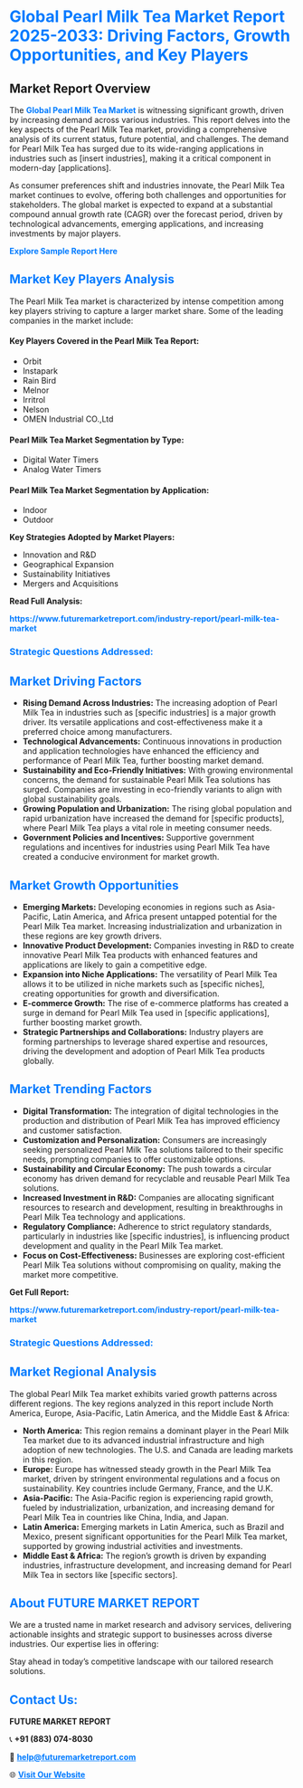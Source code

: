 <h1 style="color: #007BFF;">Global Pearl Milk Tea Market Report 2025-2033: Driving Factors, Growth Opportunities, and Key Players</h1>

<section id="overview">
<h2>Market Report Overview</h2>
<p>The <a href="https://www.futuremarketreport.com/industry-report/pearl-milk-tea-market" style="color: #007BFF; text-decoration: none;"><strong>Global Pearl Milk Tea Market</strong></a> is witnessing significant growth, driven by increasing demand across various industries. This report delves into the key aspects of the Pearl Milk Tea market, providing a comprehensive analysis of its current status, future potential, and challenges. The demand for Pearl Milk Tea has surged due to its wide-ranging applications in industries such as [insert industries], making it a critical component in modern-day [applications].</p>
<p>As consumer preferences shift and industries innovate, the Pearl Milk Tea market continues to evolve, offering both challenges and opportunities for stakeholders. The global market is expected to expand at a substantial compound annual growth rate (CAGR) over the forecast period, driven by technological advancements, emerging applications, and increasing investments by major players.</p>
</section>

<section id="overview">
<p><a href="https://www.futuremarketreport.com/request-sample/reportId=33079" style="color: #007BFF; text-decoration: none;"><strong>Explore Sample Report Here</strong></a></p>
</section>

<section id="key-players">
<h2 style="color: #007BFF;">Market Key Players Analysis</h2>
<p>The Pearl Milk Tea market is characterized by intense competition among key players striving to capture a larger market share. Some of the leading companies in the market include:</p>
<h4>Key Players Covered in the Pearl Milk Tea Report:</h4>
<ul><li>Orbit</li><li>Instapark</li><li>Rain Bird</li><li>Melnor</li><li>Irritrol</li><li>Nelson</li><li>OMEN Industrial CO.,Ltd</li></ul>
<h4>Pearl Milk Tea Market Segmentation by Type:</h4>
<ul><li>Digital Water Timers</li><li>Analog Water Timers</li></ul>

<h4>Pearl Milk Tea Market Segmentation by Application:</h4>
<ul><li>Indoor</li><li>Outdoor</li></ul>
<p><strong>Key Strategies Adopted by Market Players:</strong></p>
<ul>
<li>Innovation and R&D</li>
<li>Geographical Expansion</li>
<li>Sustainability Initiatives</li>
<li>Mergers and Acquisitions</li>
</ul>
</section>

<section>
<p><strong>Read Full Analysis: </strong></p><a href="https://www.futuremarketreport.com/industry-report/pearl-milk-tea-market" style="color: #007BFF; text-decoration: none;"><strong>https://www.futuremarketreport.com/industry-report/pearl-milk-tea-market</strong></a>
<h3 style="color: #007BFF;">Strategic Questions Addressed:</h3>
</section>

<section id="driving-factors">
<h2 style="color: #007BFF;">Market Driving Factors</h2>
<ul>
<li><strong>Rising Demand Across Industries:</strong> The increasing adoption of Pearl Milk Tea in industries such as [specific industries] is a major growth driver. Its versatile applications and cost-effectiveness make it a preferred choice among manufacturers.</li>
<li><strong>Technological Advancements:</strong> Continuous innovations in production and application technologies have enhanced the efficiency and performance of Pearl Milk Tea, further boosting market demand.</li>
<li><strong>Sustainability and Eco-Friendly Initiatives:</strong> With growing environmental concerns, the demand for sustainable Pearl Milk Tea solutions has surged. Companies are investing in eco-friendly variants to align with global sustainability goals.</li>
<li><strong>Growing Population and Urbanization:</strong> The rising global population and rapid urbanization have increased the demand for [specific products], where Pearl Milk Tea plays a vital role in meeting consumer needs.</li>
<li><strong>Government Policies and Incentives:</strong> Supportive government regulations and incentives for industries using Pearl Milk Tea have created a conducive environment for market growth.</li>
</ul>
</section>

<section id="growth-opportunities">
<h2 style="color: #007BFF;">Market Growth Opportunities</h2>
<ul>
<li><strong>Emerging Markets:</strong> Developing economies in regions such as Asia-Pacific, Latin America, and Africa present untapped potential for the Pearl Milk Tea market. Increasing industrialization and urbanization in these regions are key growth drivers.</li>
<li><strong>Innovative Product Development:</strong> Companies investing in R&D to create innovative Pearl Milk Tea products with enhanced features and applications are likely to gain a competitive edge.</li>
<li><strong>Expansion into Niche Applications:</strong> The versatility of Pearl Milk Tea allows it to be utilized in niche markets such as [specific niches], creating opportunities for growth and diversification.</li>
<li><strong>E-commerce Growth:</strong> The rise of e-commerce platforms has created a surge in demand for Pearl Milk Tea used in [specific applications], further boosting market growth.</li>
<li><strong>Strategic Partnerships and Collaborations:</strong> Industry players are forming partnerships to leverage shared expertise and resources, driving the development and adoption of Pearl Milk Tea products globally.</li>
</ul>
</section>

<section id="trending-factors">
<h2 style="color: #007BFF;">Market Trending Factors</h2>
<ul>
<li><strong>Digital Transformation:</strong> The integration of digital technologies in the production and distribution of Pearl Milk Tea has improved efficiency and customer satisfaction.</li>
<li><strong>Customization and Personalization:</strong> Consumers are increasingly seeking personalized Pearl Milk Tea solutions tailored to their specific needs, prompting companies to offer customizable options.</li>
<li><strong>Sustainability and Circular Economy:</strong> The push towards a circular economy has driven demand for recyclable and reusable Pearl Milk Tea solutions.</li>
<li><strong>Increased Investment in R&D:</strong> Companies are allocating significant resources to research and development, resulting in breakthroughs in Pearl Milk Tea technology and applications.</li>
<li><strong>Regulatory Compliance:</strong> Adherence to strict regulatory standards, particularly in industries like [specific industries], is influencing product development and quality in the Pearl Milk Tea market.</li>
<li><strong>Focus on Cost-Effectiveness:</strong> Businesses are exploring cost-efficient Pearl Milk Tea solutions without compromising on quality, making the market more competitive.</li>
</ul>
</section>

<section>
<p><strong>Get Full Report: </strong></p><a href="https://www.futuremarketreport.com/industry-report/pearl-milk-tea-market" style="color: #007BFF; text-decoration: none;"><strong>https://www.futuremarketreport.com/industry-report/pearl-milk-tea-market</strong></a>
<h3 style="color: #007BFF;">Strategic Questions Addressed:</h3>
</section>


<section id="regional-analysis">
<h2 style="color: #007BFF;">Market Regional Analysis</h2>
<p>The global Pearl Milk Tea market exhibits varied growth patterns across different regions. The key regions analyzed in this report include North America, Europe, Asia-Pacific, Latin America, and the Middle East & Africa:</p>
<ul>
<li><strong>North America:</strong> This region remains a dominant player in the Pearl Milk Tea market due to its advanced industrial infrastructure and high adoption of new technologies. The U.S. and Canada are leading markets in this region.</li>
<li><strong>Europe:</strong> Europe has witnessed steady growth in the Pearl Milk Tea market, driven by stringent environmental regulations and a focus on sustainability. Key countries include Germany, France, and the U.K.</li>
<li><strong>Asia-Pacific:</strong> The Asia-Pacific region is experiencing rapid growth, fueled by industrialization, urbanization, and increasing demand for Pearl Milk Tea in countries like China, India, and Japan.</li>
<li><strong>Latin America:</strong> Emerging markets in Latin America, such as Brazil and Mexico, present significant opportunities for the Pearl Milk Tea market, supported by growing industrial activities and investments.</li>
<li><strong>Middle East & Africa:</strong> The region’s growth is driven by expanding industries, infrastructure development, and increasing demand for Pearl Milk Tea in sectors like [specific sectors].</li>
</ul>
</section>

<footer>
<h2 style="color: #007BFF;">About FUTURE MARKET REPORT</h2>
<p>We are a trusted name in market research and advisory services, delivering actionable insights and strategic support to businesses across diverse industries. Our expertise lies in offering:</p>

<p>Stay ahead in today’s competitive landscape with our tailored research solutions.</p>

<h2 style="color: #007BFF;">Contact Us:</h2>
<p><strong>FUTURE MARKET REPORT</strong></p>
<p>📞 <strong>+91 (883) 074-8030</strong></p>
<p>📧 <strong><a href="mailto:help@futuremarketreport.com" style="color: #007BFF;">help@futuremarketreport.com</a></strong></p>
<p>🌐 <strong><a href="https://www.futuremarketreport.com/" style="color: #007BFF;">Visit Our Website</a></strong></p>
</footer>
